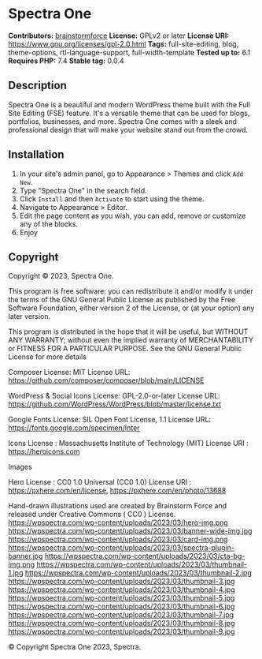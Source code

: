 # Spectra One #
**Contributors:** [brainstormforce](https://profiles.wordpress.org/brainstormforce/)
**License:** GPLv2 or later
**License URI:** https://www.gnu.org/licenses/gpl-2.0.html
**Tags:** full-site-editing, blog, theme-options, rtl-language-support, full-width-template
**Tested up to:** 6.1
**Requires PHP:** 7.4
**Stable tag:** 0.0.4

## Description ##

Spectra One is a beautiful and modern WordPress theme built with the Full Site Editing (FSE) feature. It's a versatile theme that can be used for blogs, portfolios, businesses, and more. Spectra One comes with a sleek and professional design that will make your website stand out from the crowd.


## Installation ##

1. In your site's admin panel, go to Appearance > Themes and click `Add New`.
2. Type "Spectra One" in the search field.
3. Click `Install` and then `Activate` to start using the theme.
4. Navigate to Appearance > Editor.
5. Edit the page content as you wish, you can add, remove or customize any of the blocks.
6. Enjoy

## Copyright ##

Copyright © 2023, Spectra One.

This program is free software: you can redistribute it and/or modify
it under the terms of the GNU General Public License as published by
the Free Software Foundation, either version 2 of the License, or
(at your option) any later version.

This program is distributed in the hope that it will be useful,
but WITHOUT ANY WARRANTY; without even the implied warranty of
MERCHANTABILITY or FITNESS FOR A PARTICULAR PURPOSE. See the GNU General Public License for more details

Composer
License: MIT
License URL: https://github.com/composer/composer/blob/main/LICENSE

WordPress & Social Icons
License: GPL-2.0-or-later
License URL: https://github.com/WordPress/WordPress/blob/master/license.txt

Google Fonts
License: SIL Open Font License, 1.1
License URL: https://fonts.google.com/specimen/Inter 

Icons
License : Massachusetts Institute of Technology (MIT) 
License URI : https://heroicons.com


Images

Hero
License : CC0 1.0 Universal (CC0 1.0)
License URI : https://pxhere.com/en/license,
https://pxhere.com/en/photo/13688

Hand-drawn illustrations used are created by Brainstorm Force and released under Creative Commons ( CC0 ) License.
https://wpspectra.com/wp-content/uploads/2023/03/hero-img.png
https://wpspectra.com/wp-content/uploads/2023/03/banner-wide-img.jpg
https://wpspectra.com/wp-content/uploads/2023/03/card-img.png
https://wpspectra.com/wp-content/uploads/2023/03/spectra-plugin-banner.jpg
https://wpspectra.com/wp-content/uploads/2023/03/cta-bg-img.png
https://wpspectra.com/wp-content/uploads/2023/03/thumbnail-1.jpg
https://wpspectra.com/wp-content/uploads/2023/03/thumbnail-2.jpg
https://wpspectra.com/wp-content/uploads/2023/03/thumbnail-3.jpg
https://wpspectra.com/wp-content/uploads/2023/03/thumbnail-4.jpg
https://wpspectra.com/wp-content/uploads/2023/03/thumbnail-5.jpg
https://wpspectra.com/wp-content/uploads/2023/03/thumbnail-6.jpg
https://wpspectra.com/wp-content/uploads/2023/03/thumbnail-7.jpg
https://wpspectra.com/wp-content/uploads/2023/03/thumbnail-8.jpg
https://wpspectra.com/wp-content/uploads/2023/03/thumbnail-9.jpg

© Copyright Spectra One 2023, Spectra.